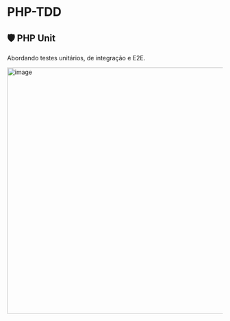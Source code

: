 # PHP-TDD

## 🛡️ PHP Unit
Abordando testes unitários, de integração e E2E.

<img width="574" alt="image" src="https://github.com/SuzukiJhor/PHP-TDD/assets/95131108/d286061e-9081-46ff-882c-ff93da0dceec">
